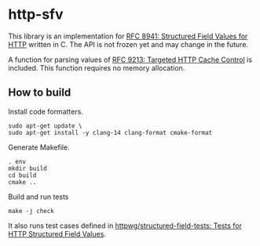 http-sfv
========

This library is an implementation for [RFC 8941: Structured Field Values for HTTP](https://www.rfc-editor.org/rfc/rfc8941) written in C.
The API is not frozen yet and may change in the future.

A function for parsing values of [RFC 9213: Targeted HTTP Cache Control](https://www.rfc-editor.org/rfc/rfc9213.html) is included.
This function requires no memory allocation.

## How to build

Install code formatters.

```
sudo apt-get update \
sudo apt-get install -y clang-14 clang-format cmake-format
```

Generate Makefile.

```
. env
mkdir build
cd build
cmake ..
```

Build and run tests

```
make -j check
```

It also runs test cases defined in [httpwg/structured-field-tests: Tests for HTTP Structured Field Values](https://github.com/httpwg/structured-field-tests).
